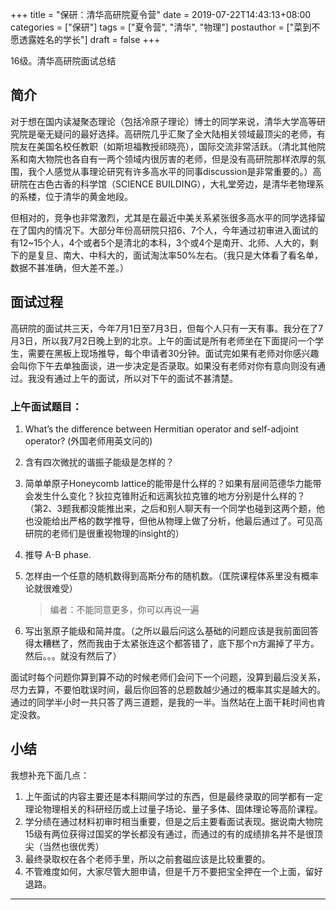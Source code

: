 +++
title = "保研：清华高研院夏令营"
date = 2019-07-22T14:43:13+08:00
categories = ["保研"]
tags = ["夏令营", "清华", "物理"]
postauthor = ["菜到不愿透露姓名的学长"]
draft = false
+++

16级。清华高研院面试总结

<!--more-->

## 简介

对于想在国内读凝聚态理论（包括冷原子理论）博士的同学来说，清华大学高等研究院是毫无疑问的最好选择。高研院几乎汇聚了全大陆相关领域最顶尖的老师，有院友在美国名校任教职（如斯坦福教授祁晓亮），国际交流非常活跃。（清北其他院系和南大物院也各自有一两个领域内很厉害的老师，但是没有高研院那样浓厚的氛围，我个人感觉从事理论研究有许多高水平的同事discussion是非常重要的。）高研院在古色古香的科学馆（SCIENCE BUILDING），大礼堂旁边，是清华老物理系的系楼，位于清华的黄金地段。

但相对的，竞争也非常激烈，尤其是在最近中美关系紧张很多高水平的同学选择留在了国内的情况下。大部分年份高研院只招6、7个人，今年通过初审进入面试的有12~15个人，4个或者5个是清北的本科，3个或4个是南开、北师、人大的，剩下的是复旦、南大、中科大的，面试淘汰率50%左右。（我只是大体看了看名单，数据不甚准确，但大差不差。）

## 面试过程

高研院的面试共三天，今年7月1日至7月3日，但每个人只有一天有事。我分在了7月3日，所以我7月2日晚上到的北京。上午的面试是所有老师坐在下面提问一个学生，需要在黑板上现场推导，每个申请者30分钟。面试完如果有老师对你感兴趣会叫你下午去单独面谈，进一步决定是否录取。如果没有老师对你有意向则没有通过。我没有通过上午的面试，所以对下午的面试不甚清楚。

### 上午面试题目：

1. What’s the difference between Hermitian operator and self-adjoint operator? (外国老师用英文问的)
2. 含有四次微扰的谐振子能级是怎样的？
3. 简单单原子Honeycomb lattice的能带是什么样的？如果有层间范德华力能带会发生什么变化？狄拉克锥附近和远离狄拉克锥的地方分别是什么样的？<br />
   （第2、3题我都没能推出来，之后和别人聊天有一个同学也碰到这两个题，他也没能给出严格的数学推导，但他从物理上做了分析，他最后通过了。可见高研院的老师们是很重视物理的insight的）
4. 推导 A-B phase.
5. 怎样由一个任意的随机数得到高斯分布的随机数。（匡院课程体系里没有概率论就很难受）

    > 编者：不能同意更多，你可以再说一遍

6. 写出氢原子能级和简并度。（之所以最后问这么基础的问题应该是我前面回答得太糟糕了，然而我由于太紧张连这个都答错了，底下那个n方漏掉了平方。然后。。。就没有然后了）

面试时每个问题你算到算不动的时候老师们会问下一个问题，没算到最后没关系，尽力去算，不要怕耽误时间，最后你回答的总题数越少通过的概率其实是越大的。通过的同学半小时一共只答了两三道题，是我的一半。当然站在上面干耗时间也肯定没救。

## 小结

我想补充下面几点：

1. 上午面试的内容主要还是本科期间学过的东西，但是最终录取的同学都有一定理论物理相关的科研经历或上过量子场论、量子多体、固体理论等高阶课程。
2. 学分绩在通过材料初审时相当重要，但是之后主要看面试表现。据说南大物院15级有两位获得过国奖的学长都没有通过，而通过的有的成绩排名并不是很顶尖（当然也很优秀）
3. 最终录取权在各个老师手里，所以之前套磁应该是比较重要的。
4. 不管难度如何，大家尽管大胆申请，但是千万不要把宝全押在一个上面，留好退路。

---
